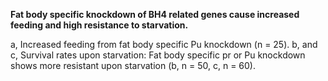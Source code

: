 **Fat body specific knockdown of BH4 related genes cause increased feeding and high resistance to starvation.**

a, Increased feeding from fat body specific Pu knockdown (n = 25). b, and c, Survival rates upon starvation: Fat body specific pr or Pu knockdown shows more resistant upon starvation (b, n = 50, c, n = 60).